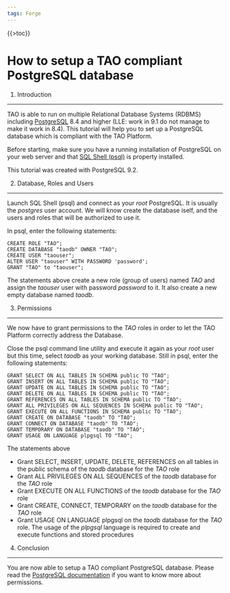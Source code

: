 ```yaml
---
tags: Forge
---
```


{{\>toc}}

How to setup a TAO compliant PostgreSQL database
================================================

1. Introduction
---------------

TAO is able to run on multiple Relational Database Systems (RDBMS) including [PostgreSQL](resources/http://www.postgresql.org/docs/9.2/static/index.html) 8.4 and higher (LLE: work in 9.1 do not manage to make it work in 8.4). This tutorial will help you to set up a PostgreSQL database which is compliant with the TAO Platform.

Before starting, make sure you have a running installation of PostgreSQL on your web server and that [SQL Shell (psql)](resources/http://www.postgresql.org/docs/8.1/static/app-psql.html) is property installed.

This tutorial was created with PostgreSQL 9.2.

2. Database, Roles and Users
----------------------------

Launch SQL Shell (psql) and connect as your *root* PostgreSQL. It is usually the *postgres* user account. We will know create the database iself, and the users and roles that will be authorized to use it.

In psql, enter the following statements:

    CREATE ROLE "TAO";
    CREATE DATABASE "taodb" OWNER "TAO";
    CREATE USER "taouser";
    ALTER USER "taouser" WITH PASSWORD 'password';
    GRANT "TAO" to "taouser";

The statements above create a new role (group of users) named *TAO* and assign the *taouser* user with password *password* to it. It also create a new empty database named *taodb*.

3. Permissions
--------------

We now have to grant permissions to the *TAO* roles in order to let the TAO Platform correctly address the Database.

Close the psql command line utility and execute it again as your *root* user but this time, select *taodb* as your working database. Still in psql, enter the following statements:

    GRANT SELECT ON ALL TABLES IN SCHEMA public TO "TAO";
    GRANT INSERT ON ALL TABLES IN SCHEMA public TO "TAO";
    GRANT UPDATE ON ALL TABLES IN SCHEMA public TO "TAO";
    GRANT DELETE ON ALL TABLES IN SCHEMA public TO "TAO";
    GRANT REFERENCES ON ALL TABLES IN SCHEMA public TO "TAO";
    GRANT ALL PRIVILEGES ON ALL SEQUENCES IN SCHEMA public TO "TAO";
    GRANT EXECUTE ON ALL FUNCTIONS IN SCHEMA public TO "TAO";
    GRANT CREATE ON DATABASE "taodb" TO "TAO";
    GRANT CONNECT ON DATABASE "taodb" TO "TAO";
    GRANT TEMPORARY ON DATABASE "taodb" TO "TAO";
    GRANT USAGE ON LANGUAGE plpgsql TO "TAO";

The statements above

-   Grant SELECT, INSERT, UPDATE, DELETE, REFERENCES on all tables in the public schema of the *taodb* database for the *TAO* role
-   Grant ALL PRIVILEGES ON ALL SEQUENCES of the *taodb* database for the *TAO* role
-   Grant EXECUTE ON ALL FUNCTIONS of the *taodb* database for the *TAO* role
-   Grant CREATE, CONNECT, TEMPORARY on the *taodb* database for the *TAO* role
-   Grant USAGE ON LANGUAGE plpgsql on the *taodb* database for the *TAO* role. The usage of the *plpgsql* language is required to create and execute functions and stored procedures

4. Conclusion
-------------

You are now able to setup a TAO compliant PostgreSQL database. Please read the [PostgreSQL documentation](resources/http://www.postgresql.org/docs/9.2/static/sql-grant.html) if you want to know more about permissions.

